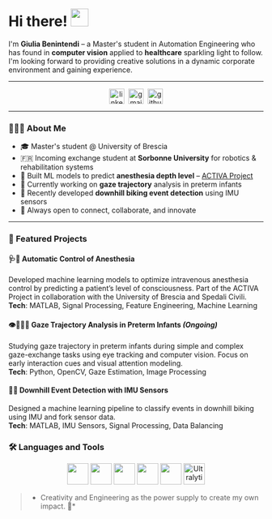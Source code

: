 # Hi there! <img src="https://github.com/TheDudeThatCode/TheDudeThatCode/blob/master/Assets/Hi.gif" width="35" />

I'm **Giulia Benintendi** – a Master's student in Automation Engineering who has found in **computer vision** applied to **healthcare** sparkling light to follow. I'm looking forward to providing creative solutions in a dynamic corporate environment and gaining experience.

---

<p align="center">
<a href="https://linkedin.com/in/giuliabenintendi" target="blank"><img align="center" src="https://cdn.jsdelivr.net/npm/simple-icons@3.0.1/icons/linkedin.svg" alt="linkedin" height="30" width="30" /></a>&nbsp;
<a href="mailto:giulbenintendi@gmail.com"><img align="center" src="https://cdn.jsdelivr.net/npm/simple-icons@3.0.1/icons/gmail.svg" alt="gmail" height="30" width="30" /></a>&nbsp;
<a href="https://github.com/giuliabenintendi"><img align="center" src="https://cdn.jsdelivr.net/npm/simple-icons@3.0.1/icons/github.svg" alt="github" height="30" width="30" /></a>
</p>

---

### 🎀👩‍💻 About Me

- 🎓 Master's student @ University of Brescia
- 🇫🇷 Incoming exchange student at **Sorbonne University** for robotics & rehabilitation systems  
- 🧠 Built ML models to predict **anesthesia depth level** – [ACTIVA Project](https://activa.unibs.it)
- 👶 Currently working on **gaze trajectory** analysis in preterm infants
- 🔭 Recently developed **downhill biking event detection** using IMU sensors
- 💌 Always open to connect, collaborate, and innovate

---
### 🚀 Featured Projects

#### 🩺💉 **Automatic Control of Anesthesia**
Developed machine learning models to optimize intravenous anesthesia control by predicting a patient’s level of consciousness. Part of the ACTIVA Project in collaboration with the University of Brescia and Spedali Civili.  
**Tech**: MATLAB, Signal Processing, Feature Engineering, Machine Learning  

#### 👁️👩🏼‍🍼 **Gaze Trajectory Analysis in Preterm Infants** *(Ongoing)*
Studying gaze trajectory in preterm infants during simple and complex gaze-exchange tasks using eye tracking and computer vision. Focus on early interaction cues and visual attention modeling.  
**Tech**: Python, OpenCV, Gaze Estimation, Image Processing  

#### 🧐🚵 **Downhill Event Detection with IMU Sensors**
Designed a machine learning pipeline to classify events in downhill biking using IMU and fork sensor data.  
**Tech**: MATLAB, IMU Sensors, Signal Processing, Data Balancing  

### 🛠️ Languages and Tools

<p align="center">
  <a href="https://www.python.org/" target="_blank"><img src="https://www.vectorlogo.zone/logos/python/python-icon.svg" width="42px" /></a>
  <a href="https://www.mathworks.com/products/matlab.html" target="_blank"><img src="https://upload.wikimedia.org/wikipedia/commons/2/21/Matlab_Logo.png" width="42px" /></a>
  <a href="https://opencv.org/" target="_blank"><img src="https://www.vectorlogo.zone/logos/opencv/opencv-icon.svg" width="42px" /></a>
  <a href="https://pytorch.org/" target="_blank"><img src="https://www.vectorlogo.zone/logos/pytorch/pytorch-icon.svg" width="42px" /></a>
  <a href="https://www.java.com/" target="_blank"><img src="https://www.vectorlogo.zone/logos/java/java-icon.svg" width="42px" /></a>
  <a href="https://www.ultralytics.com/" target="_blank"><img src="https://avatars.githubusercontent.com/u/50196032?s=200&v=4" width="42px" title="Ultralytics YOLO" /></a>
</p>

> * Creativity and Engineering as the power supply to create my own impact. 🔆*

